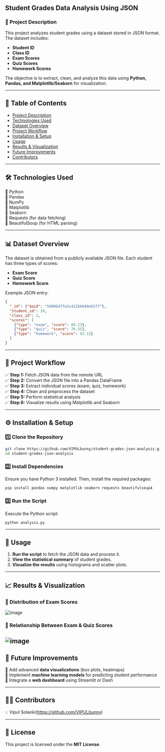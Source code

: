 ## **Student Grades Data Analysis Using JSON**  

### **📌 Project Description**  
This project analyzes student grades using a dataset stored in JSON format. The dataset includes:  
- **Student ID**
- **Class ID**
- **Exam Scores**
- **Quiz Scores**
- **Homework Scores**  

The objective is to extract, clean, and analyze this data using **Python, Pandas, and Matplotlib/Seaborn** for visualization.  

---

## **📂 Table of Contents**  
- [Project Description](#-project-description)  
- [Technologies Used](#-technologies-used)  
- [Dataset Overview](#-dataset-overview)  
- [Project Workflow](#-project-workflow)  
- [Installation & Setup](#-installation--setup)  
- [Usage](#-usage)  
- [Results & Visualization](#-results--visualization)  
- [Future Improvements](#-future-improvements)  
- [Contributors](#-contributors)  

---

## **🛠 Technologies Used**  
🔹 Python  
🔹 Pandas  
🔹 NumPy  
🔹 Matplotlib  
🔹 Seaborn  
🔹 Requests (for data fetching)  
🔹 BeautifulSoup (for HTML parsing)  

---

## **📊 Dataset Overview**  
The dataset is obtained from a publicly available JSON file. Each student has three types of scores:  
- **Exam Score**  
- **Quiz Score**  
- **Homework Score**  

Example JSON entry:  
```json
{
  "_id": {"$oid": "50906d7fa3c412bb040eb577"},
  "student_id": 10,
  "class_id": 2,
  "scores": [
    {"type": "exam", "score": 89.23},
    {"type": "quiz", "score": 76.55},
    {"type": "homework", "score": 91.12}
  ]
}
```

---

## **🔄 Project Workflow**  

✅ **Step 1:** Fetch JSON data from the remote URL  
✅ **Step 2:** Convert the JSON file into a Pandas DataFrame  
✅ **Step 3:** Extract individual scores (exam, quiz, homework)  
✅ **Step 4:** Clean and preprocess the dataset  
✅ **Step 5:** Perform statistical analysis  
✅ **Step 6:** Visualize results using Matplotlib and Seaborn  

---

## **⚙ Installation & Setup**  

### **1️⃣ Clone the Repository**  
```bash
git clone https://github.com/VIPULbunny/student-grades-json-analysis.git
cd student-grades-json-analysis
```

### **2️⃣ Install Dependencies**  
Ensure you have Python 3 installed. Then, install the required packages:  
```bash
pip install pandas numpy matplotlib seaborn requests beautifulsoup4
```

### **3️⃣ Run the Script**  
Execute the Python script:  
```bash
python analysis.py
```

---

## **🚀 Usage**  
1. **Run the script** to fetch the JSON data and process it.  
2. **View the statistical summary** of student grades.  
3. **Visualize the results** using histograms and scatter plots.  

---

## **📈 Results & Visualization**  

### **📌 Distribution of Exam Scores**  
![image](https://github.com/user-attachments/assets/ca727ee0-0731-422c-abcd-343fd44737de)
 <!-- Replace with actual image URL -->

### **📌 Relationship Between Exam & Quiz Scores**  
![image](https://github.com/user-attachments/assets/82a91844-50e4-44cd-ae59-8a1d9e323738)
---

## **🔮 Future Improvements**  
🚀 Add advanced **data visualizations** (box plots, heatmaps)  
🚀 Implement **machine learning models** for predicting student performance  
🚀 Integrate a **web dashboard** using Streamlit or Dash  

---

## **👨‍💻 Contributors**  
💡 Vipul Solanki(https://github.com/VIPULbunny)  

---

## **📜 License**  
This project is licensed under the **MIT License**.  
